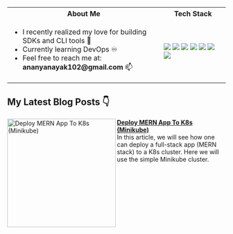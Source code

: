 <table>
<tr>
 <th>About Me</th>
 <th>Tech Stack</th>
</tr>

<tr>
 <td width="70%">
   <ul>
     <li> I recently realized my love for building SDKs and CLI tools 💖 </li>
     <li> Currently learning DevOps ♾️ </li>
     <li> Feel free to reach me at: <b>ananyanayak102@gmail.com</b> 📫 </li>
   </ul> 
</td>
<td>
    <img src="https://img.shields.io/badge/Python-0078h7.svg?style=for-the-badge&logo=python&logoColor=white"/>
    <img src="https://img.shields.io/badge/java-0056h7.svg?style=for-the-badge&logo=java&logoColor=orange"/>
    <img src="https://img.shields.io/badge/github-%23121011.svg?style=for-the-badge&logo=github&logoColor=white"/>
    <img src="https://img.shields.io/badge/javascript-%23323330.svg?style=for-the-badge&logo=javascript&logoColor=%23F7DF1E"/>
    <img src="https://img.shields.io/badge/react-%2320232a.svg?style=for-the-badge&logo=react&logoColor=%2361DAFB"/>
    <img src="https://img.shields.io/badge/docker-%230db7ed.svg?style=for-the-badge&logo=docker&logoColor=white"/>
    <img src="https://img.shields.io/badge/git-%23F05033.svg?style=for-the-badge&logo=git&logoColor=white"/>
  </td>
</tr>
</table>


## My Latest Blog Posts 👇
<!-- HASHNODE_BLOG:START -->
<p align="left">
<a href="https://ananyacodes.hashnode.dev/deploy-mern-app-to-k8s-minikube" title="Deploy MERN App To K8s (Minikube)"><img src="https://cdn.hashnode.com/res/hashnode/image/upload/v1695982031034/ab72f016-33ac-4503-9083-0cd26b7d2cb7.png?w=1600&h=840&fit=crop&crop=entropy&auto=compress,format&format=webp" alt="Deploy MERN App To K8s (Minikube)" width="250px" align="left" /></a>
<a href="https://ananyacodes.hashnode.dev/deploy-mern-app-to-k8s-minikube" title="Deploy MERN App To K8s (Minikube)"><strong>Deploy MERN App To K8s (Minikube)</strong></a>
<br/> In this article, we will see how one can deploy a full-stack app (MERN stack) to a K8s cluster. Here we will use the simple Minikube cluster.
<!-- HASHNODE_BLOG:END -->
